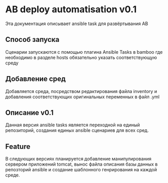 # AB deploy automatisation v0.1
Эта документация описывает ansible task для развёртывания AB 

## Способ запуска
Сценарии запускаются с помощью плагина Ansible Tasks в bamboo 
где необходимо в разделе hosts обязательно указать соответствующую среду

## Добавление сред
Добавляется среда, посредством редактирования файла inventory и 
добавления соответствующих оригинальных переменных в файл <env>.yml 

## Описание v0.1
Данная версия ansible tasks является переходной на единый репозиторий, 
создания единых ansible сценариев для всех сред.

## Feature
В следующих версиях планируется добавление манипулирования сервером приложений tomcat,
вынос файла описания базы данных в репозторий ansible и создание шаблонного генрирования на каждой среде.